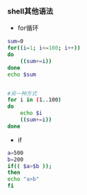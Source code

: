 ### shell其他语法



- for循环

```bash
sum=0
for((i=1; i<=100; i++))
do
	((sum+=i))
done
echo $sum


#另一种方式
for i in (1..100)
do
	echo $i
	((sum+=i))
done

```



- if

```bash
a=500
b=200
if(( $a>$b ));
then
echo "a>b"
fi
```



























